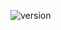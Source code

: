 ![version](https://img.shields.io/bintray/v/emign/libEmi/libEmi?color=blue&label=latest%20version&style=flat-square)
